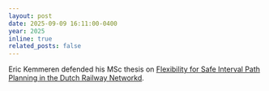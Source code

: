 ```yaml
---
layout: post
date: 2025-09-09 16:11:00-0400
year: 2025
inline: true
related_posts: false
---
```


Eric Kemmeren defended his MSc thesis on [Flexibility for Safe Interval Path Planning in the Dutch Railway Networkd](/education#Kemmeren2025).
